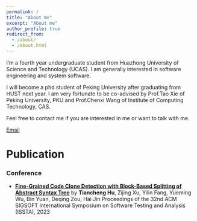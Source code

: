 ```yaml
---
permalink: /
title: "About me"
excerpt: "About me"
author_profile: true
redirect_from: 
  - /about/
  - /about.html
---
```


I’m a fourth year undergraduate student from Huazhong University of Science and Technology (UCAS). I am generally interested in software engineering and system software.

I will become a phd student of Peking University after graduating from HUST next year. I am very fortunate to be co-advised by Prof.Tao Xie of Peking University, PKU and Prof.Chenxi Wang of Institute of Computing Technology, CAS.

Feel free to contact me if you are interested in me or want to talk with me.

[Email](mailto:u202012050@hust.edu.cn)

# Publication 

### Conference

- [**Fine-Grained Code Clone Detection with Block-Based Splitting of Abstract Syntax Tree**](https://dl.acm.org/doi/10.1145/3597926.3598040)
  by **Tiancheng Hu**, Zijing Xu, Yilin Fang, Yueming Wu, Bin Yuan, Deqing Zou, Hai Jin
  Proceedings of the 32nd ACM SIGSOFT International Symposium on Software Testing and Analysis (ISSTA), 2023
